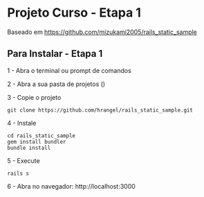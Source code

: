 # Projeto Curso - Etapa 1 #

Baseado em https://github.com/mizukami2005/rails_static_sample


## Para Instalar - Etapa 1 ##

1 - Abra o terminal ou prompt de comandos

2 - Abra a sua pasta de projetos ()

3 - Copie o projeto
```
git clone https://github.com/hrangel/rails_static_sample.git
```

4 - Instale
```
cd rails_static_sample
gem install bundler
bundle install
```

5 - Execute
```
rails s
```

6 - Abra no navegador: http://localhost:3000